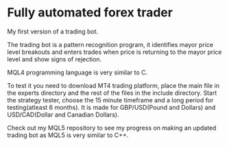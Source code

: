 # Fully automated forex trader

My first version of a trading bot.

The trading bot is a pattern recognition program, it identifies mayor price level breakouts and enters trades when price is returning to the mayor price level and show signs of rejection.

MQL4 programming language is very similar to C.

To test it you need to download MT4 trading platform, place the main file in the experts directory and the rest of the files in the include directory.
Start the strategy tester, choose the 15 minute timeframe and a long period for testing(atleast 6 months).
It is made for GBP/USD(Pound and Dollars) and USD/CAD(Dollar and Canadian Dollars).

Check out my MQL5 repository to see my progress on making an updated trading bot as MQL5 is very similar to C++.
